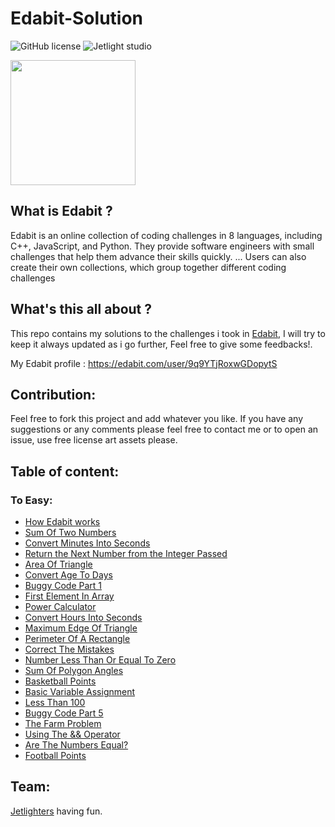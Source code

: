 # Edabit-Solution

![GitHub license](https://img.shields.io/github/license/Mohammed-Benotmane/Hackerrank-Solution.svg)
![Jetlight studio](https://img.shields.io/badge/Made%20by-Jetlight%20studio-blue.svg?color=082544)

<img src="https://s3.amazonaws.com/edabit-images/logo_wide_large.png" width=200 />

## What is Edabit ?
Edabit is an online collection of coding challenges in 8 languages, including C++, JavaScript, and Python. They provide software engineers with small challenges that help them advance their skills quickly. ... Users can also create their own collections, which group together different coding challenges

## What's this all about ?
This repo contains my solutions to the challenges i took in [Edabit](https://edabit.com/challenges), I will try to keep it always updated as i go further, Feel free to give some feedbacks!.

My Edabit profile : https://edabit.com/user/9q9YTjRoxwGDopytS

## Contribution:
Feel free to fork this project and add whatever you like. If you have any suggestions or any comments please feel free to contact me or to open an issue, use free license art assets please.

## Table of content:
### To Easy:
 - [How Edabit works](https://github.com/Abir-Bouhriz/Edabit-Solution/blob/main/tooEasy/howEdabitWorks.js)
 - [Sum Of Two Numbers](https://github.com/Abir-Bouhriz/Edabit-Solution/blob/main/tooEasy/sumOfTwoNumbers.js)
 - [Convert Minutes Into Seconds](https://github.com/Abir-Bouhriz/Edabit-Solution/blob/main/tooEasy/convertMinutesIntoSeconds.js)
 - [Return the Next Number from the Integer Passed](https://github.com/Abir-Bouhriz/Edabit-Solution/blob/main/tooEasy/nextNumber.js)
 - [Area Of Triangle](https://github.com/Abir-Bouhriz/Edabit-Solution/blob/main/tooEasy/areaOfTriangle.js)
 - [Convert Age To Days](https://github.com/Abir-Bouhriz/Edabit-Solution/blob/main/tooEasy/convertAgeToDays.js)
 - [Buggy Code Part 1](https://github.com/Abir-Bouhriz/Edabit-Solution/blob/main/tooEasy/buggyCodePart1.js)
 - [First Element In Array](https://github.com/Abir-Bouhriz/Edabit-Solution/blob/main/tooEasy/FirstElementInArray.js)
 - [Power Calculator](https://github.com/Abir-Bouhriz/Edabit-Solution/blob/main/tooEasy/powerCalculator.js)
 - [Convert Hours Into Seconds](https://github.com/Abir-Bouhriz/Edabit-Solution/blob/main/tooEasy/convertHoursIntoSeconds.js)
 - [Maximum Edge Of Triangle](https://github.com/Abir-Bouhriz/Edabit-Solution/blob/main/tooEasy/maximumEdgeOfTriangle.js)
 - [Perimeter Of A Rectangle](https://github.com/Abir-Bouhriz/Edabit-Solution/blob/main/tooEasy/perimeterOfRectangle.js)
 - [Correct The Mistakes](https://github.com/Abir-Bouhriz/Edabit-Solution/blob/main/tooEasy/correctTheMistakes.js)
 - [Number Less Than Or Equal To Zero](https://github.com/Abir-Bouhriz/Edabit-Solution/blob/main/tooEasy/numberLessOrEqualToZero.js)
 - [Sum Of Polygon Angles](https://github.com/Abir-Bouhriz/Edabit-Solution/blob/main/tooEasy/sumOfPolygonAngles.js)
 - [Basketball Points](https://github.com/Abir-Bouhriz/Edabit-Solution/blob/main/tooEasy/basketballPoints.js)
 - [Basic Variable Assignment](https://github.com/Abir-Bouhriz/Edabit-Solution/blob/main/tooEasy/basicVariableAssignment.js)
 - [Less Than 100](https://github.com/Abir-Bouhriz/Edabit-Solution/blob/main/tooEasy/lessThan100.js)
 - [Buggy Code Part 5](https://github.com/Abir-Bouhriz/Edabit-Solution/blob/main/tooEasy/buggyCodePart5.js)
 - [The Farm Problem](https://github.com/Abir-Bouhriz/Edabit-Solution/blob/main/tooEasy/farmProblem.js)
 - [Using The && Operator](https://github.com/Abir-Bouhriz/Edabit-Solution/blob/main/tooEasy/operator%26%26.js)
 - [Are The Numbers Equal?](https://github.com/Abir-Bouhriz/Edabit-Solution/blob/main/tooEasy/numbersEqual.js)
 - [Football Points](https://github.com/Abir-Bouhriz/Edabit-Solution/blob/main/tooEasy/footballPoints.js)
 

## Team:
[Jetlighters](https://github.com/JetLightStudio) having fun.
